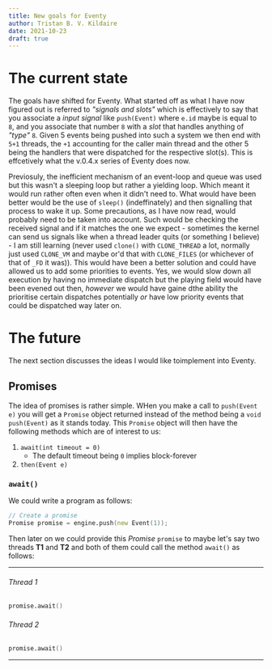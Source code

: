 ```yaml
---
title: New goals for Eventy
author: Tristan B. V. Kildaire
date: 2021-10-23
draft: true
---
```


# The current state

The goals have shifted for Eventy. What started off as what I have now figured out is referred to _"signals and slots"_ which is effectively to say that you associate a _input signal_ like `push(Event)` where `e.id` maybe is equal to `8`, and you associate that
number `8` with a _slot_ that handles anything of _"type"_ `8`. Given 5 events being pushed into such a system we then end with `5+1` threads, the `+1` accounting for the caller main thread and the other 5 being the handlers that were dispatched for the respective slot(s). This is effcetively what the v.0.4.x series of Eventy does now.

Previosuly, the inefficient mechanism of an event-loop and queue was used but this wasn't a sleeping loop but rather a yielding loop. Which meant it would run rather often even when it didn't need to. What would have been better would be the use of `sleep()` (indeffinately)
and then signalling that process to wake it up. Some precautions, as I have now read, would probably need to be taken into account. Such would be checking the received signal and if it matches the one we expect - sometimes the kernel can send us signals like when a thread leader quits (or something I believe) - I am still learning (never used `clone()` with `CLONE_THREAD` a lot, normally just used `CLONE_VM` and maybe or'd that with `CLONE_FILES` (or whichever of that of `_FD` it was)). This would have been a better solution and could have allowed us to add some priorities to events. Yes, we would slow down all execution by having no immediate dispatch but the playing field would have been evened out then, _however_ we would have gaine dthe ability the prioritise certain dispatches potentially _or_ have low priority events that could be dispatched way later on.

# The future

The next section discusses the ideas I would like toimplement into Eventy.

## Promises

The idea of promises is rather simple. WHen you make a call to `push(Event e)` you will get a `Promise` object returned instead of the method being a `void push(Event)` as it stands today. This `Promise` object will then have the following methods which are of interest to us:

1. `await(int timeout = 0)`
    * The default timeout being `0` implies block-forever
2. `then(Event e)`

### `await()`

We could write a program as follows:

```d
// Create a promise
Promise promise = engine.push(new Event(1));
```

Then later on we could provide this _Promise_ `promise` to maybe let's say two threads **T1** and **T2** and both of them could call the method `await()` as follows:

---

###### Thread 1

```d
promise.await()
```

###### Thread 2

```d
promise.await()
```

---